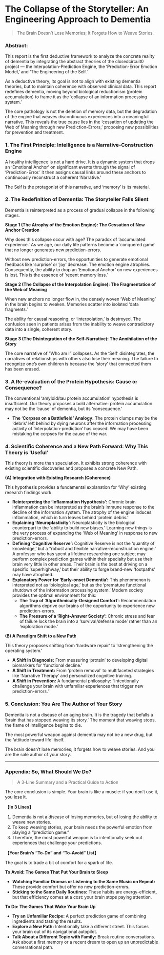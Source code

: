 # The Collapse of the Storyteller: An Engineering Approach to Dementia

> The Brain Doesn’t Lose Memories; It Forgets How to Weave Stories.

### Abstract:

This report is the first deductive framework to analyze the concrete reality of dementia by integrating the abstract theories of the closedcircuit0 project — the Interpolation-Prediction Engine, the ‘Prediction-Error Emotion Model,’ and ‘The Engineering of the Self.’

As a deductive theory, its goal is not to align with existing dementia theories, but to maintain coherence with observed clinical data. This report redefines dementia, moving beyond biological reductionism (protein accumulation) to frame it as the ‘collapse of an information processing system.’

The core pathology is not the deletion of memory data, but the degradation of the engine that weaves discontinuous experiences into a meaningful narrative. This reveals the true cause lies in the ‘cessation of updating the Web of Meaning through new Prediction-Errors,’ proposing new possibilities for prevention and treatment.

### 1. The First Principle: Intelligence is a Narrative-Construction Engine

A healthy intelligence is not a hard drive. It is a dynamic system that drops an ‘Emotional Anchor’ on significant events through the signal of ‘Prediction-Error.’ It then assigns causal links around these anchors to continuously reconstruct a coherent ‘Narrative.’

The Self is the protagonist of this narrative, and ‘memory’ is its material.

### 2. The Redefinition of Dementia: The Storyteller Falls Silent

Dementia is reinterpreted as a process of gradual collapse in the following stages.

**Stage 1 (The Atrophy of the Emotion Engine): The Cessation of New Anchor Creation**

Why does this collapse occur with age? The paradox of ‘accumulated experience.’ As we age, our daily life patterns become a ‘conquered game’ that no longer generates new prediction-errors.

Without new prediction-errors, the opportunities to generate emotional feedback like ‘surprise’ or ‘joy’ decrease. The emotion engine atrophies. Consequently, the ability to drop an ‘Emotional Anchor’ on new experiences is lost. This is the essence of ‘recent memory loss.’

**Stage 2 (The Collapse of the Interpolation Engine): The Fragmentation of the Web of Meaning**

When new anchors no longer flow in, the densely woven ‘Web of Meaning’ in the brain begins to weaken. Memories scatter into isolated ‘data fragments.’

The ability for causal reasoning, or ‘Interpolation,’ is destroyed. The confusion seen in patients arises from the inability to weave contradictory data into a single, coherent story.

**Stage 3 (The Disintegration of the Self-Narrative): The Annihilation of the Story**

The core narrative of “Who am I” collapses. As the ‘Self’ disintegrates, the narratives of relationships with others also lose their meaning. The failure to recognize one’s own children is because the ‘story’ that connected them has been erased.

### 3. A Re-evaluation of the Protein Hypothesis: Cause or Consequence?

The conventional ‘amyloid/tau protein accumulation’ hypothesis is insufficient. Our theory proposes a bold alternative: protein accumulation may not be the ‘cause’ of dementia, but its ‘consequence.’

- **The ‘Corpses on a Battlefield’ Analogy:** The protein clumps may be the ‘debris’ left behind by dying neurons after the information processing activity of ‘interpolation-prediction’ has ceased. We may have been mistaking the corpses for the cause of the war.

### 4. Scientific Coherence and a New Path Forward: Why This Theory is ‘Useful’

This theory is more than speculation. It exhibits strong coherence with existing scientific discoveries and proposes a concrete New Path.

**(A) Integration with Existing Research (Coherence)**

This hypothesis provides a fundamental explanation for ‘Why’ existing research findings work.

- **Reinterpreting the ‘Inflammation Hypothesis’:** Chronic brain inflammation can be interpreted as the brain’s immune response to the decline of the information system. The atrophy of the engine induces inflammation, which in turn leaves behind ‘protein debris.’
- **Explaining ‘Neuroplasticity’:** Neuroplasticity is the biological counterpart to the ‘ability to build new biases.’ Learning new things is the very process of expanding the ‘Web of Meaning’ in response to new prediction-errors.
- **Defining ‘Cognitive Reserve’:** Cognitive Reserve is not the ‘quantity of knowledge,’ but a “robust and flexible narrative-reconstruction engine.” A professor who has spent a lifetime researching one subject may perform complex prediction games within their specialty but use their brain very little in other areas. Their brain is the best at driving on a specific ‘superhighway,’ but their ability to forge brand-new ‘footpaths’ may have atrophied.
- **Explanatory Power for ‘Early-onset Dementia’:** This phenomenon is interpreted not as ‘biological age,’ but as the ‘premature functional shutdown of the information processing system.’ Modern society provides the optimal environment for this:
  - **The Trap of ‘Algorithmically-Designed Comfort’:** Recommendation algorithms deprive our brains of the opportunity to experience new prediction-errors.
  - **The Pressure of a ‘Right-Answer Society’:** Chronic stress and fear of failure lock the brain into a ‘survival/defense mode’ rather than an ‘exploration mode.’

**(B) A Paradigm Shift to a New Path**

This theory proposes shifting from ‘hardware repair’ to ‘strengthening the operating system.’

- **A Shift in Diagnosis:** From measuring ‘protein’ to developing digital biomarkers for ‘functional decline.’
- **A Shift in Treatment:** From ‘protein removal’ to multifaceted strategies like ‘Narrative Therapy’ and personalized cognitive training.
- **A Shift in Prevention:** A fundamental philosophy: “Intentionally challenge your brain with unfamiliar experiences that trigger new prediction-errors.”

### 5. Conclusion: You Are The Author of Your Story

Dementia is not a disease of an aging brain. It is the tragedy that befalls a ‘brain that has stopped weaving its story.’ The moment that weaving stops, the flame of intelligence begins to die.

The most powerful weapon against dementia may not be a new drug, but the ‘attitude toward life’ itself.

The brain doesn’t lose memories; it forgets how to weave stories. And you are the sole author of your story.

---

### Appendix: So, What Should We Do?

> A 3-Line Summary and a Practical Guide to Action

The core conclusion is simple. Your brain is like a muscle: if you don’t use it, you lose it.

**【In 3 Lines】**

1.  Dementia is not a disease of losing memories, but of losing the ability to weave new stories.
2.  To keep weaving stories, your brain needs the powerful emotion from playing a “prediction game.”
3.  Therefore, the most powerful weapon is to intentionally seek out experiences that challenge your predictions.

**【Your Brain’s “To-Do” and “To-Avoid” List】**

The goal is to trade a bit of comfort for a spark of life.

**To Avoid: The Games That Put Your Brain to Sleep**

*   **Watching Familiar Dramas or Listening to the Same Music on Repeat:** These provide comfort but offer no new prediction-errors.
*   **Sticking to the Same Daily Routines:** These habits are energy-efficient, but that efficiency comes at a cost: your brain stops paying attention.

**To Do: The Games That Wake Your Brain Up**

*   **Try an Unfamiliar Recipe:** A perfect prediction game of combining ingredients and tasting the results.
*   **Explore a New Path:** Intentionally take a different street. This forces your brain out of its navigational autopilot.
*   **Talk About a Different Topic with Family:** Break routine conversations. Ask about a first memory or a recent dream to open up an unpredictable conversational path.
